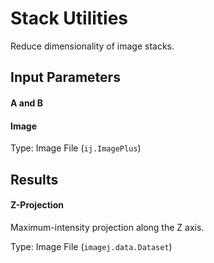 Stack Utilities
===============

Reduce dimensionality of image stacks.

Input Parameters
----------------

#### A and B

#### Image

Type: Image File (`ij.ImagePlus`)

Results
-------

#### Z-Projection

Maximum-intensity projection along the Z axis.

Type: Image File (`imagej.data.Dataset`)
